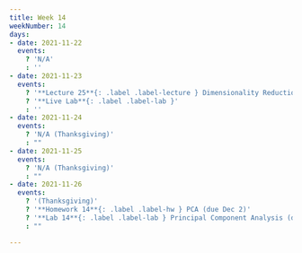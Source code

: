 ```yaml
---
title: Week 14
weekNumber: 14
days:
- date: 2021-11-22
  events:
    ? 'N/A'
    : ''
- date: 2021-11-23
  events:
    ? '**Lecture 25**{: .label .label-lecture } Dimensionality Reduction & PCA'
    ? '**Live Lab**{: .label .label-lab }'
    : ''
- date: 2021-11-24
  events:
    ? 'N/A (Thanksgiving)'
    : ""
- date: 2021-11-25
  events:
    ? 'N/A (Thanksgiving)'
    : ""
- date: 2021-11-26
  events:
    ? '(Thanksgiving)'
    ? '**Homework 14**{: .label .label-hw } PCA (due Dec 2)'
    ? '**Lab 14**{: .label .label-lab } Principal Component Analysis (due Nov 30)'
    : ""

---
```

